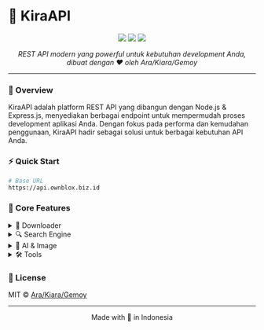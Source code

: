 # 🚀 KiraAPI

<div align="center">
  <img src="https://img.shields.io/badge/node.js-6DA55F?style=for-the-badge&logo=node.js&logoColor=white"/>
  <img src="https://img.shields.io/badge/express.js-%23404d59.svg?style=for-the-badge&logo=express&logoColor=%2361DAFB"/>
  <img src="https://img.shields.io/badge/license-MIT-blue.svg?style=for-the-badge"/>
</div>

<p align="center">
  <i>REST API modern yang powerful untuk kebutuhan development Anda, dibuat dengan ❤️ oleh Ara/Kiara/Gemoy</i>
</p>

---

### 🌟 Overview

KiraAPI adalah platform REST API yang dibangun dengan Node.js & Express.js, menyediakan berbagai endpoint untuk mempermudah proses development aplikasi Anda. Dengan fokus pada performa dan kemudahan penggunaan, KiraAPI hadir sebagai solusi untuk berbagai kebutuhan API Anda.

### ⚡ Quick Start

```bash
# Base URL
https://api.ownblox.biz.id
```

### 🎯 Core Features

<details>
<summary>💫 Downloader</summary>
<br>
YouTube • Twitter/X • Facebook • Instagram • TikTok • GitHub
</details>

<details>
<summary>🔍 Search Engine</summary>
<br>
YouTube • TikTok • WhatsApp Groups • GitHub Stalker • NPM • Pinterest
</details>

<details>
<summary>🤖 AI & Image</summary>
<br>
Llama AI • Gemini AI • Text-to-Image • Brat Image • Quoted Chat
</details>

<details>
<summary>🛠️ Tools</summary>
<br>
Screenshot Web • QR Generator • Translate • Nulis
</details>

### 📝 License

MIT © [Ara/Kiara/Gemoy](https://github.com/yourusername)

---

<p align="center">Made with 💖 in Indonesia</p>
